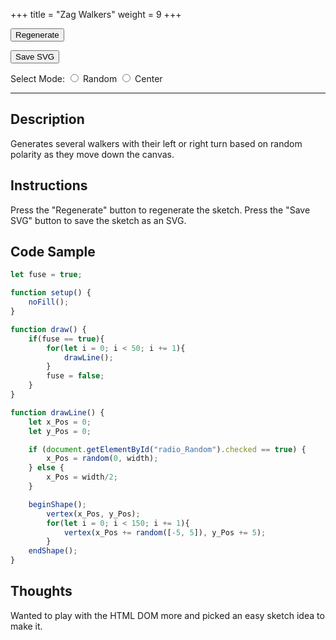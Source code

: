 +++
title = "Zag Walkers"
weight = 9
+++

<!-- Load the Library -->
<script type = "text/javascript" src = "../../scripts/libs/p5js/p5.min.js"></script>
<script type = "text/javascript" src = "../../scripts/libs/p5js/p5.svg.js"></script>

<!-- Load the Sketch -->
<script>

/*
 * Title:   Zag Walkers
 * Author:  hamzberg
 * Version: 0.1
 * Date:    16 January 2024
 *
 * Notes:
 *   -
 */

let fuse = true;

function setup() {
    let c = createCanvas(600, 600, SVG);
    c.parent('processing-canvas');
    noFill();
}

function draw() {

    if(fuse == true){

        for(let i = 0; i < 50; i += 1){
            drawLine();
        }

        fuse = false;

    }

}

function drawLine() {

    let x_Pos = 0;
    let y_Pos = 0;

    if (document.getElementById("radio_Random").checked == true) {
        x_Pos = random(0, width);
    } else {
        x_Pos = width/2;
    }

    beginShape();
        vertex(x_Pos, y_Pos);
        for(let i = 0; i < 150; i += 1){
            vertex(x_Pos += random([-5, 5]), y_Pos += 5);
        }
    endShape();

}


function fuseTrigger() {

    clear();
    fuse = true;

}

function exportSVG() {

    save("zag-walkers_" + day() + "-" + month() + "-" + year() + "_" + millis() + ".svg");
    print("SVG Downloaded");

}

</script>

<!-- Insert the Sketch -->
<div id="processing-canvas"></div>

<button onclick="fuseTrigger()"> Regenerate </button>

<button onclick="exportSVG()"> Save SVG </button>

Select Mode:
<input type="radio" id="radio_Random" name="select_Pos" value="Random">
    <label for="random"> Random </label>
<input type="radio" id="radio_Center" name="select_Pos" value="Center">
    <label for="center"> Center </label>

<hr>

## Description

Generates several walkers with their left or right turn based on random polarity as they move down the canvas.

## Instructions

Press the "Regenerate" button to regenerate the sketch. Press the "Save SVG" button to save the sketch as an SVG.

## Code Sample

```JavaScript
let fuse = true;

function setup() {
    noFill();
}

function draw() {
    if(fuse == true){
        for(let i = 0; i < 50; i += 1){
            drawLine();
        }
        fuse = false;
    }
}

function drawLine() {
    let x_Pos = 0;
    let y_Pos = 0;

    if (document.getElementById("radio_Random").checked == true) {
        x_Pos = random(0, width);
    } else {
        x_Pos = width/2;
    }

    beginShape();
        vertex(x_Pos, y_Pos);
        for(let i = 0; i < 150; i += 1){
            vertex(x_Pos += random([-5, 5]), y_Pos += 5);
        }
    endShape();
}

```
## Thoughts

Wanted to play with the HTML DOM more and picked an easy sketch idea to make it.
